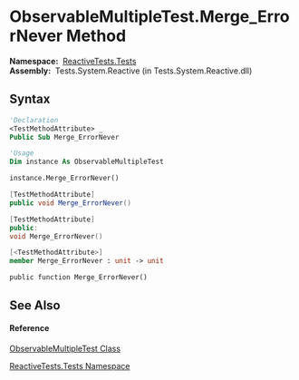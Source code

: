 # ObservableMultipleTest.Merge\_ErrorNever Method

**Namespace:**  [ReactiveTests.Tests](ReactiveTests.Tests\ReactiveTests.Tests.md)  
**Assembly:**  Tests.System.Reactive (in Tests.System.Reactive.dll)

## Syntax

```vb
'Declaration
<TestMethodAttribute> _
Public Sub Merge_ErrorNever
```

```vb
'Usage
Dim instance As ObservableMultipleTest

instance.Merge_ErrorNever()
```

```csharp
[TestMethodAttribute]
public void Merge_ErrorNever()
```

```c++
[TestMethodAttribute]
public:
void Merge_ErrorNever()
```

```fsharp
[<TestMethodAttribute>]
member Merge_ErrorNever : unit -> unit 
```

```jscript
public function Merge_ErrorNever()
```

## See Also

#### Reference

[ObservableMultipleTest Class](ObservableMultipleTest\ObservableMultipleTest.md)

[ReactiveTests.Tests Namespace](ReactiveTests.Tests\ReactiveTests.Tests.md)




